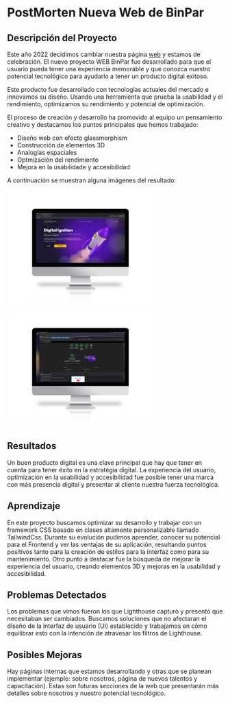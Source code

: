 # PostMorten Nueva Web de BinPar

## Descripción del Proyecto
Este año 2022 decidimos cambiar nuestra página [web](https://www.binpar.com) y estamos de celebración.
El nuevo proyecto WEB BinPar fue desarrollado para que el usuario pueda tener una experiencia memorable y que conozca nuestro potencial tecnológico para ayudarlo a tener un producto digital exitoso.

Este producto fue desarrollado con tecnologías actuales del mercado e innovamos su diseño. Usando una herramienta que prueba la usabilidad y el rendimiento, optimizamos su rendimiento y potencial de optimización.

El proceso de creación y desarrollo ha promovido al equipo un pensamiento creativo y destacamos los puntos principales que hemos trabajado:

* Diseño web con efecto glassmorphism
* Construcción de elementos 3D
* Analogías espaciales
* Optmización del rendimiento
* Mejora en la usabilidade y accesibilidad

A continuación se muestran alguna imágenes del resultado:

<div class="imgWrapper">
  <img src="https://github.com/BinPar/binpar-docs/blob/develop/img/macbook-binpar.png" height="275" />
  <img src="https://github.com/BinPar/binpar-docs/blob/develop/img/monitor-lighthouse.png" height="275" />
</div>

## Resultados
Un buen producto digital es una clave principal que hay que tener en cuenta para tener éxito en la estratégia digital. La experiencia del usuario, optimización en la usabilidad y accesibilidad fue posible tener una marca con más presencia digital y presentar al cliente nuestra fuerza tecnológica.

## Aprendizaje
En este proyecto buscamos optimizar su desarrollo y trabajar con un framework CSS basado en clases altamente personalizable llamado TailwindCss.
Durante su evolución pudimos aprender, conocer su potencial para el Frontend y ver las ventajas de su aplicación, resultando puntos positivos tanto para la creación de estilos para la interfaz como para su mantenimiento.
Otro punto a destacar fue la búsqueda de mejorar la experiencia del usuario, creando elementos 3D y mejoras en la usabilidad y accesibilidad.

## Problemas Detectados
Los problemas que vimos fueron los que Lighthouse capturó y presentó que necesitaban ser cambiados. Buscamos soluciones que no afectaran el diseño de la interfaz de usuario (UI) establecido y trabajamos en cómo equilibrar esto con la intención de atravesar los filtros de Lighthouse.

## Posibles Mejoras
Hay páginas internas que estamos desarrollando y otras que se planean implementar (ejemplo: sobre nosotros, página de nuevos talentos y capacitación). Estas son futuras secciones de la web que presentarán más detalles sobre nosotros y nuestro potencial tecnológico.
